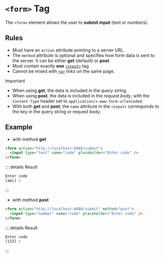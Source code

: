 # `<form>` Tag

The `<form>` element allows the user to **submit input** (text or numbers).

## Rules

- Must have an `action` attribute pointing to a server URL.
- The `method` attribute is optional and specifies how form data is sent to the server. It can be either **get** (default) or **post**.
- Must contain exactly **one** [`<input>`](./input-tag) tag.
- Cannot be mixed with [`<a>`](./a-tag) links on the same page.

> [!IMPORTANT]
>
> - When using **get**, the data is included in the *query string*.
> - When using **post**, the data is included in the *request body*, with the `Content-Type` header set to `application/x-www-form-urlencoded`.
> - With both **get** and **post**, the `name` attribute in the `<input>` corresponds to the key in the query string or request body.


## Example

- with method **get**

```html
<form action="http://localhost:8888/submit">
  <input type="text" name="code" placeholder="Enter code" />
</form>
```

::: details Result

```bash
Enter code
[abc] >
```

:::

- with method **post**

```html
<form action="http://localhost:8888/submit" method="post">
  <input type="number" name="code" placeholder="Enter code" />
</form>
```

::: details Result

```bash
Enter code
[123] >
```

:::
